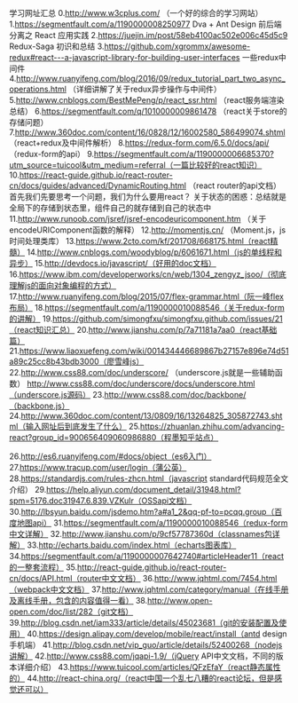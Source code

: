 学习网址汇总
0.http://www.w3cplus.com/ （一个好的综合的学习网站）
1.https://segmentfault.com/a/1190000008250977    Dva + Ant Design 前后端分离之 React 应用实践
2.https://juejin.im/post/58eb4100ac502e006c45d5c9    Redux-Saga 初识和总结
3.https://github.com/xgrommx/awesome-redux#react---a-javascript-library-for-building-user-interfaces   一些redux中间件 
4.http://www.ruanyifeng.com/blog/2016/09/redux_tutorial_part_two_async_operations.html   （详细讲解了关于redux异步操作与中间件）
5.http://www.cnblogs.com/BestMePeng/p/react_ssr.html  （react服务端渲染总结）
6.https://segmentfault.com/q/1010000009861478    （react关于store的存储问题）
7.http://www.360doc.com/content/16/0828/12/16002580_586499074.shtml  （react+redux及中间件解析）
8.https://redux-form.com/6.5.0/docs/api/   （redux-form的api）
9.https://segmentfault.com/a/1190000006685370?utm_source=tuicool&utm_medium=referral（一篇比较好的react知识）
10.https://react-guide.github.io/react-router-cn/docs/guides/advanced/DynamicRouting.html  （react router的api文档）
首先我们先要思考一个问题，我们为什么要用react？
关于状态的困惑：总结就是全局下的存储到状态里，组件自己的就存储到自己的状态中
11.http://www.runoob.com/jsref/jsref-encodeuricomponent.htm              （关于encodeURIComponent函数的解释）
12.http://momentjs.cn/       （Moment.js，js时间处理类库）
13.https://www.2cto.com/kf/201708/668175.html（react精髓）
14.http://www.cnblogs.com/woodyblog/p/6061671.html（js的单线程和异步）
15.http://devdocs.io/javascript/（好用的doc文档）
16.https://www.ibm.com/developerworks/cn/web/1304_zengyz_jsoo/（彻底理解js的面向对象编程的方式）
17.http://www.ruanyifeng.com/blog/2015/07/flex-grammar.html（阮一峰flex布局）
18.https://segmentfault.com/a/1190000010088546（关于redux-form的讲解）
19.https://github.com/simongfxu/simongfxu.github.com/issues/21（react知识汇总）
20.http://www.jianshu.com/p/7a71181a7aa0（react基础篇）
21.https://www.liaoxuefeng.com/wiki/001434446689867b27157e896e74d51a89c25cc8b43bdb3000（廖雪峰js）
22.http://www.css88.com/doc/underscore/ （underscore.js就是一些辅助函数）
http://www.css88.com/doc/underscore/docs/underscore.html（underscore.js源码）
23.http://www.css88.com/doc/backbone/（backbone.js）
24.http://www.360doc.com/content/13/0809/16/13264825_305872743.shtml（输入网址后到底发生了什么）
25.https://zhuanlan.zhihu.com/advancing-react?group_id=900656409060986880（程墨知乎站点）

26.http://es6.ruanyifeng.com/#docs/object（es6入门）
27.https://www.tracup.com/user/login（蒲公英）
28.https://standardjs.com/rules-zhcn.html（javascript standard代码规范全文介绍）
29.https://help.aliyun.com/document_detail/31948.html?spm=5176.doc31947.6.839.VZKuIr（OSSapi文档）
30.http://lbsyun.baidu.com/jsdemo.htm?a#a1_2&qq-pf-to=pcqq.group（百度地图api）
31.https://segmentfault.com/a/1190000010088546（redux-form中文详解）
32.http://www.jianshu.com/p/9cf57787360d（classnames包详解）
33.http://echarts.baidu.com/index.html（echarts图表库）
34.https://segmentfault.com/a/1190000007642740#articleHeader11（react的一整套流程）
35.http://react-guide.github.io/react-router-cn/docs/API.html（router中文文档）
36.http://www.jqhtml.com/7454.html（webpack中文文档）
37.http://www.jqhtml.com/category/manual（在线手册及离线手册，包含的内容值得一看）
38.http://www.open-open.com/doc/list/282（git文档）
39.http://blog.csdn.net/iam333/article/details/45023681（git的安装配置及使用）
40.https://design.alipay.com/develop/mobile/react/install（antd design手机端）
41.http://blog.csdn.net/vip_guo/article/details/52400268（nodejs讲解）
42.http://www.css88.com/jqapi-1.9/（jQuery API中文文档，不同的版本详细介绍）
43.https://www.tuicool.com/articles/QFzEfaY（react静态属性的）
44.http://react-china.org/（react中国一个乱七八糟的react论坛，但是感觉还可以）
